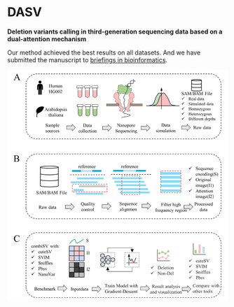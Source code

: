 # DASV

**Deletion variants calling in third-generation sequencing data based on a dual-attention mechanism**

Our method achieved the best results on all datasets. And we have submitted the manuscript to [briefings in bioinformatics](https://academic.oup.com/bib/).

![1698895467225](pic/1698895467225.png)

